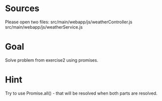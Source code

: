 # Sources

Please open two files:
src/main/webapp/js/weatherController.js
src/main/webapp/js/weatherService.js


# Goal

Solve problem from exercise2 using promises.

# Hint
Try to use Promise.all() - that will be resolved when both parts are resolved.



